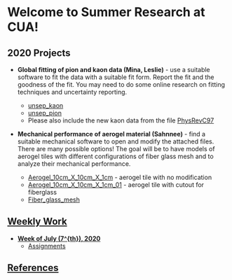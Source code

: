 # Welcome to Summer Research at CUA!

## 2020 Projects
* **Global fitting of pion and kaon data (Mina, Leslie)** - use a suitable software to fit the data with a suitable fit form. Report the fit and the goodness of the fit. You may need to do some online research on fitting techniques and uncertainty reporting.
    * [unsep_kaon](weekly_work/7_6_2020/pion_kaon_data/unsep_kaon.dat)
    * [unsep_pion](weekly_work/7_6_2020/pion_kaon_data/unsep_pion.dat)
    * Please also include the new kaon data from the file [PhysRevC97](references/sep_kaon_sig_FF_6_GeV.pdf)

* **Mechanical performance of aerogel material (Sahnnee)** - find a suitable mechanical software to open and modify the attached files. There are many possible options! The goal will be to have models of aerogel tiles with different configurations of fiber glass mesh and to analyze their mechanical performance.
    * [Aerogel_10cm_X_10cm_X_1cm](weekly_work/7_6_2020/aerogel_data/Aerogel_10cm_X_10cm_X_1cm.stp) - aerogel tile with no modification
    * [Aerogel_10cm_X_10cm_X_1cm_01](weekly_work/7_6_2020/aerogel_data/Aerogel_10cm_X_10cm_X_1cm_01.stp) - aerogel tile with cutout for fiberglass
    * [Fiber_glass_mesh](weekly_work/7_6_2020/aerogel_data/Fiber_glass_mesh.stp)

## [Weekly Work](weekly_work)
* **[Week of July \(7^{th}\), 2020](weekly_work/7_6_2020)**
    * [Assignments](weekly_work/7_6_2020/weekly_assignments.md)

## [References](references)